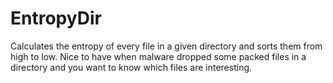 EntropyDir
==========
Calculates the entropy of every file in a given directory and sorts them from high to low. Nice to have when malware dropped some packed files in a directory and you want to know which files are interesting.
